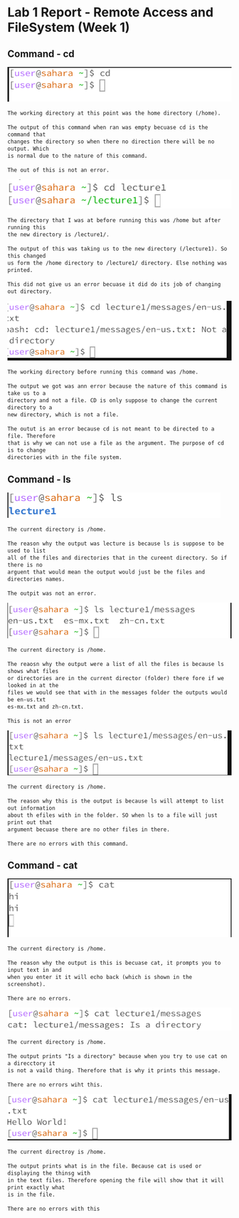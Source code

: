 # Lab 1 Report -  Remote Access and FileSystem (Week 1)

##  Command - cd 

![Image](https://raw.githubusercontent.com/viviantran706/cse15l-lab-report/main/Screenshot%202023-10-04%20152300.png)
```
The working directory at this point was the home directory (/home).

The output of this command when ran was empty becuase cd is the command that
changes the directory so when there no direction there will be no output. Which
is normal due to the nature of this command.

The out of this is not an error.
```

![Image](https://raw.githubusercontent.com/viviantran706/cse15l-lab-report/main/Screenshot%202023-10-04%20152656.png)
```
The directory that I was at before running this was /home but after running this
the new directory is /lecture1/.

The output of this was taking us to the new directory (/lecture1). So this changed
us form the /home directory to /lecture1/ directory. Else nothing was printed.

This did not give us an error becuase it did do its job of changing out directory.
```

![Image](https://raw.githubusercontent.com/viviantran706/cse15l-lab-report/main/Screenshot%202023-10-04%20153729.png)
```
The working directory before running this command was /home.

The output we got was ann error because the nature of this command is take us to a
directory and not a file. CD is only suppose to change the current directory to a
new directory, which is not a file.

The outut is an error because cd is not meant to be directed to a file. Therefore
that is why we can not use a file as the argument. The purpose of cd is to change
directories with in the file system.
```



## Command - ls

![Image](https://raw.githubusercontent.com/viviantran706/cse15l-lab-report/main/Screenshot%202023-10-04%20153913.png)
```
The current directory is /home.

The reason why the output was lecture is because ls is suppose to be used to list
all of the files and directories that in the cureent directory. So if there is no
arguent that would mean the output would just be the files and directories names.

The outpit was not an error.
```

![Image](https://raw.githubusercontent.com/viviantran706/cse15l-lab-report/main/Screenshot%202023-10-04%20153923.png)
```
The current directory is /home.

The reaosn why the output were a list of all the files is because ls shows what files
or directories are in the current director (folder) there fore if we looked in at the
files we would see that with in the messages folder the outputs would be en-us.txt
es-mx.txt and zh-cn.txt.

This is not an error
```
![Images](https://raw.githubusercontent.com/viviantran706/cse15l-lab-report/main/Screenshot%202023-10-04%20153947.png) 
```
The current directory is /home.

The reason why this is the output is because ls will attempt to list out information
about th efiles with in the folder. SO when ls to a file will just print out that
argument becuase there are no other files in there.

There are no errors with this command.
```

## Command - cat

![Images](https://raw.githubusercontent.com/viviantran706/cse15l-lab-report/main/Screenshot%202023-10-04%20220730.png)
```
The current directory is /home.

The reason why the output is this is becuase cat, it prompts you to input text in and
when you enter it it will echo back (which is shown in the screenshot).

There are no errors.
```

![Images](https://raw.githubusercontent.com/viviantran706/cse15l-lab-report/main/Screenshot%202023-10-04%20154137.png)

```
The current directory is /home.

The output prints "Is a directory" because when you try to use cat on a direcctory it
is not a vaild thing. Therefore that is why it prints this message.

There are no errors wiht this.
```

![Images](https://raw.githubusercontent.com/viviantran706/cse15l-lab-report/main/Screenshot%202023-10-04%20154155.png)
```
The current directroy is /home.

The output prints what is in the file. Because cat is used or displaying the thinsg with
in the text files. Therefore opening the file will show that it will print exactly what
is in the file.

There are no errors with this
```



